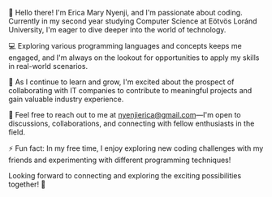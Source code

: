 👋 Hello there! I'm Erica Mary Nyenji, and I'm passionate about coding. Currently in my second year studying Computer Science at Eötvös Loránd University, I'm eager to dive deeper into the world of technology.

💻 Exploring various programming languages and concepts keeps me engaged, and I'm always on the lookout for opportunities to apply my skills in real-world scenarios.

🌱 As I continue to learn and grow, I'm excited about the prospect of collaborating with IT companies to contribute to meaningful projects and gain valuable industry experience.

📧 Feel free to reach out to me at nyenjierica@gmail.com—I'm open to discussions, collaborations, and connecting with fellow enthusiasts in the field.

⚡ Fun fact: In my free time, I enjoy exploring new coding challenges with my friends and experimenting with different programming techniques!

Looking forward to connecting and exploring the exciting possibilities together! 🚀
<!---
ericaNyenji/ericaNyenji is a ✨ special ✨ repository because its `README.md` (this file) appears on your GitHub profile.
You can click the Preview link to take a look at your changes.
--->
